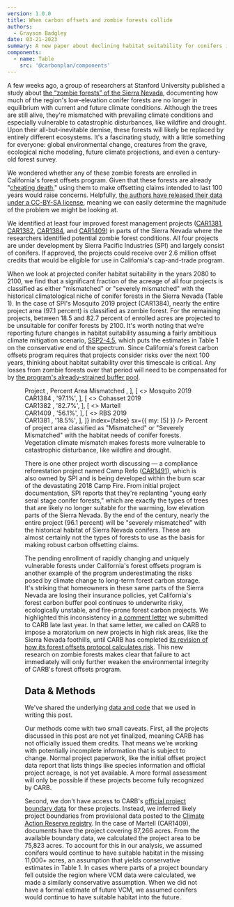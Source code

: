 ```yaml
---
version: 1.0.0
title: When carbon offsets and zombie forests collide
authors:
  - Grayson Badgley
date: 03-21-2023
summary: A new paper about declining habitat suitability for conifers in California's Sierra Nevada demonstrates the shaky scientific foundations of California's forest offsets program.
components:
  - name: Table
    src: '@carbonplan/components'
---
```


A few weeks ago, a group of researchers at Stanford University published a study about [the “zombie forests” of the Sierra Nevada](https://doi.org/10.1093/pnasnexus/pgad004), documenting how much of the region's low-elevation conifer forests are no longer in equilibrium with current and future climate conditions. Although the trees are still alive, they're mismatched with prevailing climate conditions and especially vulnerable to catastrophic disturbances, like wildfire and drought. Upon their all-but-inevitable demise, these forests will likely be replaced by entirely different ecosystems. It's a fascinating study, with a little something for everyone: global environmental change, creatures from the grave, ecological niche modeling, future climate projections, and even a century-old forest survey.

We wondered whether any of these zombie forests are enrolled in California's forest offsets program. Given that these forests are already "[cheating death](https://www.youtube.com/watch?v=aGoe9lULUvo)," using them to make offsetting claims intended to last 100 years would raise concerns. Helpfully, [the authors have released their data under a CC-BY-SA license](https://github.com/avephill/sierra-nevada-VCM), meaning we can easily determine the magnitude of the problem we might be looking at.

We identified at least four improved forest management projects ([CAR1381](https://thereserve2.apx.com/mymodule/reg/TabDocuments.asp?r=111&ad=Prpt&act=update&type=PRO&aProj=pub&tablename=doc&id1=1381), [CAR1382](https://thereserve2.apx.com/mymodule/reg/TabDocuments.asp?r=111&ad=Prpt&act=update&type=PRO&aProj=pub&tablename=doc&id1=1382), [CAR1384](https://thereserve2.apx.com/mymodule/reg/TabDocuments.asp?r=111&ad=Prpt&act=update&type=PRO&aProj=pub&tablename=doc&id1=1384), and [CAR1409](https://thereserve2.apx.com/mymodule/reg/TabDocuments.asp?r=111&ad=Prpt&act=update&type=PRO&aProj=pub&tablename=doc&id1=1409)) in parts of the Sierra Nevada where the researchers identified potential zombie forest conditions. All four projects are under development by Sierra Pacific Industries (SPI) and largely consist of conifers. If approved, the projects could receive over 2.6 million offset credits that would be eligible for use in California's cap-and-trade program.

When we look at projected conifer habitat suitability in the years 2080 to 2100, we find that a significant fraction of the acreage of all four projects is classified as either "mismatched" or "severely mismatched" with the historical climatological niche of conifer forests in the Sierra Nevada (Table 1). In the case of SPI's Mosquito 2019 project (CAR1384), nearly the entire project area (97.1 percent) is classified as zombie forest. For the remaining projects, between 18.5 and 82.7 percent of enrolled acres are projected to be unsuitable for conifer forests by 2100. It's worth noting that we're reporting future changes in habitat suitability assuming a fairly ambitious climate mitigation scenario, [SSP2-4.5](https://www.dkrz.de/en/communication/climate-simulations/cmip6-en/the-ssp-scenarios), which puts the estimates in Table 1 on the conservative end of the spectrum.
Since California's forest carbon offsets program requires that projects consider risks over the next 100 years, thinking about habitat suitability over this timescale is critical. Any losses from zombie forests over that period will need to be compensated for by [the program's already-strained buffer pool](https://doi.org/10.3389/ffgc.2022.930426).

<Figure>
  <Table
    columns={[4, 4]}
    start={[[1], [3]]}
    width={[
      [2, 2],
      [2, 2],
      [2, 2],
      [2, 2],
    ]}
    data={[
      [
        <Box
          key='Project'
          as='span'
          sx={{
            textTransform: 'uppercase',
            letterSpacing: 'smallcaps',
            fontFamily: 'heading',
            fontSize: [2, 2, 2, 3],
          }}
        >
          Project
        </Box>,
        <Box
          key='Mismatch'
          as='span'
          sx={{
            textTransform: 'uppercase',
            letterSpacing: 'smallcaps',
            fontFamily: 'heading',
            fontSize: [2, 2, 2, 3],
          }}
        >
          Percent Area Mismatched
        </Box>,
      ],
      [
        <>
          Mosquito 2019 <br />
          <Box as='span' sx={{ color: 'secondary' }}>
            CAR1384
          </Box>
        </>,
        '97.1%',
      ],
      [
        <>
          Cohasset 2019 <br />
          <Box as='span' sx={{ color: 'secondary' }}>
            CAR1382
          </Box>
        </>,
        '82.7%',
      ],
      [
        <>
          Martell
          <br />
          <Box as='span' sx={{ color: 'secondary' }}>
            CAR1409
          </Box>
        </>,
        '56.1%',
      ],
      [
        <>
          RBS 2019
          <br />
          <Box as='span' sx={{ color: 'secondary' }}>
            CAR1381
          </Box>
        </>,
        '18.5%',
      ],
    ]}
    index={false}
    sx={{ my: [5] }}
  />
  <TableCaption number={1}>
    Percent of project area classified as "Mismatched" or "Severely Mismatched"
    with the habitat needs of conifer forests. Vegetation climate mismatch makes
    forests more vulnerable to catastrophic disturbance, like wildfire and
    drought.
  </TableCaption>
</Figure>

There is one other project worth discussing — a compliance reforestation project named Camp Refo ([CAR1491](https://thereserve2.apx.com/mymodule/reg/TabDocuments.asp?r=111&ad=Prpt&act=update&type=PRO&aProj=pub&tablename=doc&id1=1491)), which is also owned by SPI and is being developed within the burn scar of the devastating 2018 Camp Fire. From initial project documentation, SPI reports that they're replanting "young early seral stage conifer forests," which are exactly the types of trees that are likely no longer suitable for the warming, low elevation parts of the Sierra Nevada. By the end of the century, nearly the entire project (96.1 percent) will be "severely mismatched" with the historical habitat of Sierra Nevada conifers. These are almost certainly not the types of forests to use as the basis for making robust carbon offsetting claims.

The pending enrollment of rapidly changing and uniquely vulnerable forests under California's forest offsets program is another example of the program underestimating the risks posed by climate change to long-term forest carbon storage. It's striking that homeowners in these same parts of the Sierra Nevada are losing their insurance policies, yet California's forest carbon buffer pool continues to underwrite risky, ecologically unstable, and fire-prone forest carbon projects. We highlighted this inconsistency in [a comment letter](https://files.carbonplan.org/CARB-Forest-Offsets-Workshop-Comment-Letter-12-15-2022.pdf) we submitted to CARB late last year. In that same letter, we called on CARB to impose a moratorium on new projects in high risk areas, like the Sierra Nevada foothills, until CARB has completed [its revision of how its forest offsets protocol calculates risk](https://caleprocure.ca.gov/event/3900/0000025740). This new research on zombie forests makes clear that failure to act immediately will only further weaken the environmental integrity of CARB's forest offsets program.

## Data & Methods

We've shared the underlying [data and code](https://github.com/carbonplan/forest-offsets-mismatch) that we used in writing this post.

Our methods come with two small caveats. First, all the projects discussed in this post are not yet finalized, meaning CARB has not officially issued them credits. That means we're working with potentially incomplete information that is subject to change. Normal project paperwork, like the initial offset project data report that lists things like species information and official project acreage, is not yet available. A more formal assessment will only be possible if these projects become fully recognized by CARB.

Second, we don't have access to CARB's [official project boundary data](https://webmaps.arb.ca.gov/ARBOCIssuanceMap/) for these projects. Instead, we inferred likely project boundaries from provisional data posted to the [Climate Action Reserve registry](https://thereserve2.apx.com/myModule/rpt/myrpt.asp?r=111). In the case of Martell (CAR1409), documents have the project covering 87,266 acres. From the available boundary data, we calculated the project area to be 75,823 acres. To account for this in our analysis, we assumed conifers would continue to have suitable habitat in the missing 11,000+ acres, an assumption that yields conservative estimates in Table 1. In cases where parts of a project boundary fell outside the region where VCM data were calculated, we made a similarly conservative assumption. When we did not have a formal estimate of future VCM, we assumed conifers would continue to have suitable habitat into the future.
